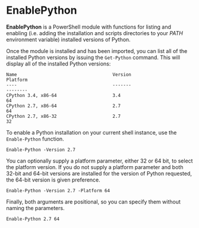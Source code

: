 EnablePython
============
**EnablePython** is a PowerShell module with functions for listing and enabling (i.e. adding the installation and 
scripts directories to your *PATH* environment variable) installed versions of Python.

Once the module is installed and has been imported, you can list all of the installed Python versions by issuing the
`Get-Python` command. This will display all of the installed Python versions:
```
Name                                    Version                                 Platform
----                                    -------                                 --------
CPython 3.4, x86-64                     3.4                                     64
CPython 2.7, x86-64                     2.7                                     64
CPython 2.7, x86-32                     2.7                                     32
```

To enable a Python installation on your current shell instance, use the `Enable-Python` function.

    Enable-Python -Version 2.7
    
You can optionally supply a platform parameter, either 32 or 64 bit, to select the platform version. If you do not 
supply a platform parameter and both 32-bit and 64-bit versions are installed for the version of Python requested, the
64-bit version is given preference.

    Enable-Python -Version 2.7 -Platform 64

Finally, both arguments are positional, so you can specify them without naming the parameters.

    Enable-Python 2.7 64